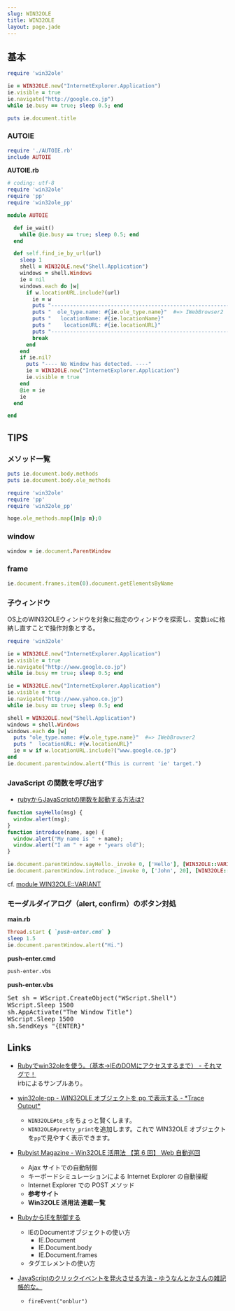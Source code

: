```yaml
---
slug: WIN32OLE
title: WIN32OLE
layout: page.jade
---
```


## 基本

```ruby
require 'win32ole'

ie = WIN32OLE.new("InternetExplorer.Application")
ie.visible = true
ie.navigate("http://google.co.jp")
while ie.busy == true; sleep 0.5; end

puts ie.document.title
```

### AUTOIE

```ruby
require './AUTOIE.rb'
include AUTOIE
```
__AUTOIE.rb__
```ruby
# coding: utf-8
require 'win32ole'
require 'pp'
require 'win32ole_pp'

module AUTOIE

  def ie_wait()
    while @ie.busy == true; sleep 0.5; end
  end

  def self.find_ie_by_url(url)
    sleep 1
    shell = WIN32OLE.new("Shell.Application")
    windows = shell.Windows
    ie = nil
    windows.each do |w|
      if w.locationURL.include?(url)
        ie = w
        puts "------------------------------------------------------------"
        puts "  ole_type.name: #{ie.ole_type.name}"  #=> IWebBrowser2
        puts "   locationName: #{ie.locationName}"
        puts "    locationURL: #{ie.locationURL}"
        puts "------------------------------------------------------------"
        break
      end
    end
    if ie.nil?
      puts "---- No Window has detected. ----"
      ie = WIN32OLE.new("InternetExplorer.Application")
      ie.visible = true
    end
    @ie = ie
    ie
  end

end
```

## TIPS

### メソッド一覧

```ruby
puts ie.document.body.methods
puts ie.document.body.ole_methods
```
```ruby
require 'win32ole'
require 'pp'
require 'win32ole_pp'

hoge.ole_methods.map{|m|p m};0
```

### window

```ruby
window = ie.document.ParentWindow
```

### frame

```ruby
ie.document.frames.item(0).document.getElementsByName
```

### 子ウィンドウ

OS上のWIN32OLEウィンドウを対象に指定のウィンドウを探索し、変数`ie`に格納し直すことで操作対象とする。

```ruby
require 'win32ole'

ie = WIN32OLE.new("InternetExplorer.Application")
ie.visible = true
ie.navigate("http://www.google.co.jp")
while ie.busy == true; sleep 0.5; end

ie = WIN32OLE.new("InternetExplorer.Application")
ie.visible = true
ie.navigate("http://www.yahoo.co.jp")
while ie.busy == true; sleep 0.5; end

shell = WIN32OLE.new("Shell.Application")
windows = shell.Windows
windows.each do |w|
  puts "ole_type.name: #{w.ole_type.name}"  #=> IWebBrowser2
  puts "  locationURL: #{w.locationURL}"
  ie = w if w.locationURL.include?("www.google.co.jp")
end
ie.document.parentwindow.alert("This is current 'ie' target.")
```

### JavaScript の関数を呼び出す

- [rubyからJavaScriptの関数を起動する方法は?](http://blade.nagaokaut.ac.jp/cgi-bin/scat.rb/ruby/ruby-list/37161)
```js
function sayHello(msg) {
  window.alert(msg);
}
function introduce(name, age) {
  window.alert("My name is " + name);
  window.alert("I am " + age + "years old");
}
```
```ruby
ie.document.parentWindow.sayHello._invoke 0, ['Hello'], [WIN32OLE::VARIANT::VT_BSTR]
ie.document.parentWindow.introduce._invoke 0, ['John', 20], [WIN32OLE::VARIANT::VT_BSTR, WIN32OLE::VARIANT::VT_INT]
```
cf. [module WIN32OLE::VARIANT](http://docs.ruby-lang.org/ja/2.1.0/class/WIN32OLE=3a=3aVARIANT.html)

### モーダルダイアログ（alert, confirm）のボタン対処
__main.rb__
```ruby
Thread.start { `push-enter.cmd` }
sleep 1.5
ie.document.parentWindow.alert("Hi.")
```
__push-enter.cmd__
```bash
push-enter.vbs
```
__push-enter.vbs__
<pre>
Set sh = WScript.CreateObject("WScript.Shell")
WScript.Sleep 1500
sh.AppActivate("The Window Title")
WScript.Sleep 1500
sh.SendKeys "{ENTER}"
</pre>

## Links

- [Rubyでwin32oleを使う。（基本->IEのDOMにアクセスするまで） - それマグで！](http://takuya-1st.hatenablog.jp/entry/20091221/1261364439)  
  irbによるサンプルあり。

- [win32ole-pp - WIN32OLE オブジェクトを pp で表示する - \*Trace Output\*](http://d.hatena.ne.jp/miyamuko/20070225/p1)
    - `WIN32OLE#to_s`をちょっと賢くします。
    - `WIN32OLE#pretty_print`を追加します。これで WIN32OLE オブジェクトを`pp`で見やすく表示できます。

- [Rubyist Magazine - Win32OLE 活用法 【第 6 回】 Web 自動巡回](http://magazine.rubyist.net/?0008-Win32OLE=)
    - Ajax サイトでの自動制御
    - キーボードシミュレーションによる Internet Explorer の自動操縦
    - Internet Explorer での POST メソッド
    - __参考サイト__
    - __Win32OLE 活用法 連載一覧__

- [RubyからIEを制御する](http://www.tech-notes.dyndns.org/win32ole/ie_ctrl.html)
    - IEのDocumentオブジェクトの使い方
        -  IE.Document
        -  IE.Document.body
        -  IE.Document.frames
    - タグエレメントの使い方

- [JavaScriptのクリックイベントを発火させる方法 - ゆうなんとかさんの雑記帳的な。](http://yuuxxxx.hatenablog.com/entry/2013/09/20/224801)
    - `fireEvent("onblur")`
